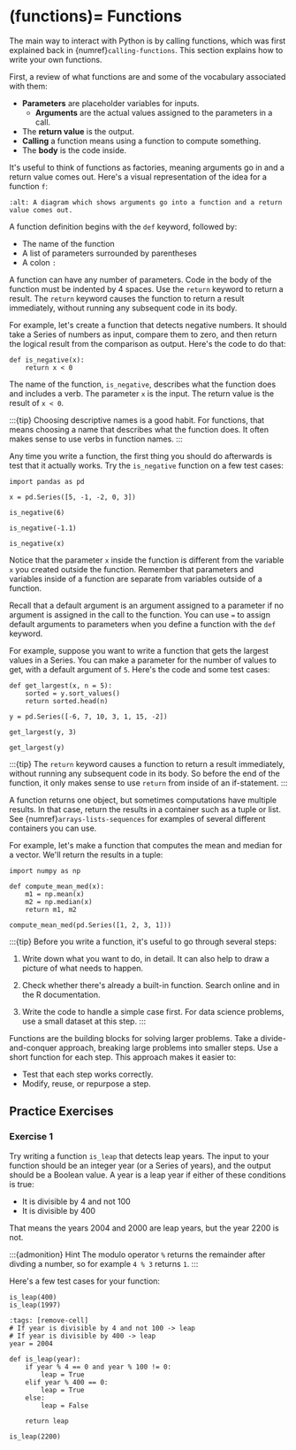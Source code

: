 <!--
---
jupytext:
  formats: md:myst
  text_representation:
    extension: .md
    format_name: myst
kernelspec:
  display_name: Julia
  language: julia
  name: julia-1.10
---
-->

(functions)=
Functions
=========

The main way to interact with Python is by calling functions, which was first
explained back in {numref}`calling-functions`. This section explains how to
write your own functions.

First, a review of what functions are and some of the vocabulary associated
with them:

* **Parameters** are placeholder variables for inputs.
    + **Arguments** are the actual values assigned to the parameters in a call.
* The **return value** is the output.
* **Calling** a function means using a function to compute something.
* The **body** is the code inside.

It's useful to think of functions as factories, meaning arguments go in and a
return value comes out. Here's a visual representation of the idea for a
function `f`:

```{image} ../img/functions.png
:alt: A diagram which shows arguments go into a function and a return value comes out.
```

A function definition begins with the `def` keyword, followed by:

* The name of the function
* A list of parameters surrounded by parentheses
* A colon `:`

A function can have any number of parameters. Code in the body of the function
must be indented by 4 spaces. Use the `return` keyword to return a result. The
`return` keyword causes the function to return a result immediately, without
running any subsequent code in its body.

For example, let's create a function that detects negative numbers. It should
take a Series of numbers as input, compare them to zero, and then return the
logical result from the comparison as output. Here's the code to do that:

```
def is_negative(x):
    return x < 0
```

The name of the function, `is_negative`, describes what the function does and
includes a verb. The parameter `x` is the input. The return value is the result
of `x < 0`.

:::{tip}
Choosing descriptive names is a good habit. For functions, that means choosing
a name that describes what the function does. It often makes sense to use verbs
in function names.
:::

Any time you write a function, the first thing you should do afterwards is test
that it actually works. Try the `is_negative` function on a few test cases:

```
import pandas as pd

x = pd.Series([5, -1, -2, 0, 3])

is_negative(6)
```

```
is_negative(-1.1)
```

```
is_negative(x)
```

Notice that the parameter `x` inside the function is different from the
variable `x` you created outside the function. Remember that parameters and
variables inside of a function are separate from variables outside of a
function.

Recall that a default argument is an argument assigned to a parameter if no
argument is assigned in the call to the function. You can use `=` to assign
default arguments to parameters when you define a function with the `def`
keyword.

For example, suppose you want to write a function that gets the largest values
in a Series. You can make a parameter for the number of values to get, with a
default argument of `5`. Here's the code and some test cases:

```
def get_largest(x, n = 5):
    sorted = y.sort_values()
    return sorted.head(n)

y = pd.Series([-6, 7, 10, 3, 1, 15, -2])

get_largest(y, 3)
```

```
get_largest(y)
```

:::{tip}
The `return` keyword causes a function to return a result immediately, without
running any subsequent code in its body. So before the end of the function, it
only makes sense to use `return` from inside of an if-statement. 
:::

A function returns one object, but sometimes computations have multiple
results. In that case, return the results in a container such as a tuple or
list. See {numref}`arrays-lists-sequences` for examples of several different
containers you can use.

For example, let's make a function that computes the mean and median for a
vector. We'll return the results in a tuple:

```
import numpy as np

def compute_mean_med(x):
    m1 = np.mean(x)
    m2 = np.median(x)
    return m1, m2

compute_mean_med(pd.Series([1, 2, 3, 1]))
```


:::{tip}
Before you write a function, it's useful to go through several steps:

1. Write down what you want to do, in detail. It can also help to
   draw a picture of what needs to happen.

2. Check whether there's already a built-in function. Search online and in the
   R documentation.

3. Write the code to handle a simple case first. For data science
   problems, use a small dataset at this step.
:::


Functions are the building blocks for solving larger problems. Take a
divide-and-conquer approach, breaking large problems into smaller steps. Use a
short function for each step. This approach makes it easier to:

* Test that each step works correctly.
* Modify, reuse, or repurpose a step.


## Practice Exercises

### Exercise 1

Try writing a function `is_leap` that detects leap years. The input to your
function should be an integer year (or a Series of years), and the output
should be a Boolean value. A year is a leap year if either of these conditions
is true:

* It is divisible by 4 and not 100
* It is divisible by 400

That means the years 2004 and 2000 are leap years, but the year 2200 is not.

:::{admonition} Hint
The modulo operator `%` returns the remainder after divding a number, so
for example `4 % 3` returns `1`.
:::

Here's a few test cases for your function:

```
is_leap(400)
is_leap(1997)
```

```
:tags: [remove-cell]
# If year is divisible by 4 and not 100 -> leap
# If year is divisible by 400 -> leap
year = 2004

def is_leap(year):
    if year % 4 == 0 and year % 100 != 0:
        leap = True
    elif year % 400 == 0:
        leap = True
    else:
        leap = False

    return leap

is_leap(2200)
```
